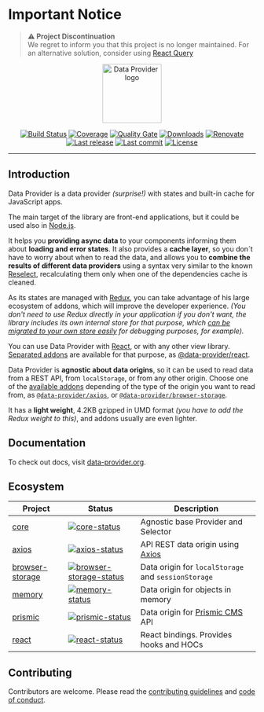 # Important Notice

> **⚠ Project Discontinuation**  
> We regret to inform you that this project is no longer maintained. For an alternative solution, consider using [React Query](https://tanstack.com/query)

<p align="center"><a href="https://data-provider.javierbrea.com" target="_blank" rel="noopener noreferrer"><img width="120" src="https://data-provider.javierbrea.com/img/logo_120.png" alt="Data Provider logo"></a></p>

<p align="center">
  <a href="https://github.com/data-provider/core/actions?query=workflow%3Abuild+branch%3Amaster"><img src="https://github.com/data-provider/core/workflows/build/badge.svg?branch=master" alt="Build Status"></a>
  <a href="https://codecov.io/gh/data-provider/core"><img src="https://codecov.io/gh/data-provider/core/branch/master/graph/badge.svg?token=2S8ZR55AJV" alt="Coverage"></a>
  <a href="https://sonarcloud.io/project/overview?id=mocks-server_main"><img src="https://sonarcloud.io/api/project_badges/measure?project=mocks-server_main&metric=alert_status" alt="Quality Gate"></a>
  <a href="https://www.npmjs.com/package/@data-provider/core"><img src="https://img.shields.io/npm/dm/@data-provider/core.svg" alt="Downloads"></a>
  <a href="https://renovatebot.com"><img src="https://img.shields.io/badge/renovate-enabled-brightgreen.svg" alt="Renovate"></a>
  <a href="https://github.com/data-provider/core/releases"><img src="https://img.shields.io/github/release-date/data-provider/core.svg" alt="Last release"></a>
  <a href="https://github.com/data-provider/core/commits"><img src="https://img.shields.io/github/last-commit/data-provider/core.svg" alt="Last commit"></a>
  <a href="https://github.com/data-provider/core/blob/master/LICENSE"><img src="https://img.shields.io/npm/l/@data-provider/core.svg" alt="License"></a>
</p>

---

## Introduction

Data Provider is a data provider _(surprise!)_ with states and built-in cache for JavaScript apps.

The main target of the library are front-end applications, but it could be used also in [Node.js][nodejs].

It helps you __providing async data__ to your components informing them about __loading and error states__.
It also provides a __cache layer__, so you don´t have to worry about when to read the data, and allows you to __combine the results of different data providers__ using a syntax very similar to the known [Reselect][reselect], recalculating them only when one of the dependencies cache is cleaned.

As its states are managed with [Redux][redux], you can take advantage of his large ecosystem of addons, which will improve the developer experience. _(You don't need to use Redux directly in your application if you don't want, the library includes its own internal store for that purpose, which [can be migrated to your own store easily][api-store-manager] for debugging purposes, for example)._

You can use Data Provider with [React][react], or with any other view library. [Separated addons][addons] are available for that purpose, as [@data-provider/react][data-provider-react].

Data Provider is __agnostic about data origins__, so it can be used to read data from a REST API, from `localStorage`, or from any other origin. Choose one of the [available addons][addons] depending of the type of the origin you want to read from, as [`@data-provider/axios`][data-provider-axios], or [`@data-provider/browser-storage`][data-provider-browser-storage].

It has a __light weight__, 4.2KB gzipped in UMD format _(you have to add the Redux weight to this)_, and addons usually are even lighter.

## Documentation

To check out docs, visit [data-provider.org][website-url].

## Ecosystem

| Project | Status | Description |
| --- | --- | --- |
| [core] | [![core-status]][core-package] | Agnostic base Provider and Selector |
| [axios] | [![axios-status]][axios-package] | API REST data origin using [Axios][axios-library] |
| [browser-storage] | [![browser-storage-status]][browser-storage-package] | Data origin for `localStorage` and `sessionStorage` |
| [memory] | [![memory-status]][memory-package] | Data origin for objects in memory |
| [prismic] | [![prismic-status]][prismic-package] | Data origin for [Prismic CMS][prismic-website] API |
| [react] | [![react-status]][react-package] | React bindings. Provides hooks and HOCs |

## Contributing

Contributors are welcome.
Please read the [contributing guidelines](.github/CONTRIBUTING.md) and [code of conduct](.github/CODE_OF_CONDUCT.md).

[core]: https://github.com/data-provider/core/tree/master/packages/core
[core-status]: https://img.shields.io/npm/v/@data-provider/core.svg
[core-package]: https://npmjs.com/package/@data-provider/core

[axios]: https://github.com/data-provider/core/tree/master/packages/axios
[axios-status]: https://img.shields.io/npm/v/@data-provider/axios.svg
[axios-package]: https://npmjs.com/package/@data-provider/axios

[browser-storage]: https://github.com/data-provider/core/tree/master/packages/browser-storage
[browser-storage-status]: https://img.shields.io/npm/v/@data-provider/browser-storage.svg
[browser-storage-package]: https://npmjs.com/package/@data-provider/browser-storage

[memory]: https://github.com/data-provider/core/tree/master/packages/memory
[memory-status]: https://img.shields.io/npm/v/@data-provider/memory.svg
[memory-package]: https://npmjs.com/package/@data-provider/memory

[prismic]: https://github.com/data-provider/core/tree/master/packages/prismic
[prismic-status]: https://img.shields.io/npm/v/@data-provider/prismic.svg
[prismic-package]: https://npmjs.com/package/@data-provider/prismic

[react]: https://github.com/data-provider/core/tree/master/packages/react
[react-status]: https://img.shields.io/npm/v/@data-provider/react.svg
[react-package]: https://npmjs.com/package/@data-provider/react

[website-url]: https://data-provider.javierbrea.com

[axios-library]: https://github.com/axios/axios
[nodejs]: https://nodejs.org/en/
[reselect]: https://github.com/reduxjs/reselect
[redux]: https://redux.js.org/
[api-store-manager]: https://data-provider.javierbrea.com/docs/api-store-manager
[react]: https://reactjs.org/
[addons]: https://data-provider.javierbrea.com/docs/addons-intro
[data-provider-react]: ./packages/react/README.md
[data-provider-axios]: ./packages/axios/README.md
[data-provider-browser-storage]: ./packages/browser-storage/README.md
[data-provider-memory]: ./packages/memory/README.md
[prismic-website]: https://prismic.io/

